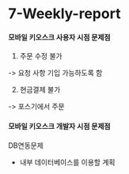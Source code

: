 # 7-Weekly-report

#### 모바일 키오스크 사용자 시점 문제점

1. 주문 수정 불가

  -> 요청 사항 기입 가능하도록 함
  
2. 현금결제 불가

  -> 포스기에서 주문

#### 모바일 키오스크 개발자 시점 문제점
DB연동문제
- 내부 데이터베이스를 이용할 계획

